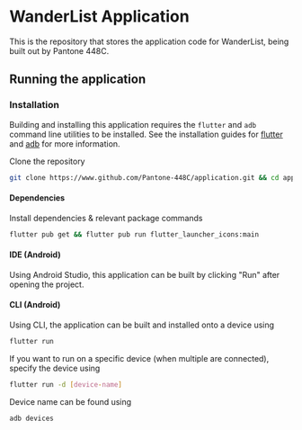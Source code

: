 # WanderList Application
This is the repository that stores the application code for WanderList, being built out by Pantone 448C.

## Running the application

### Installation
Building and installing this application requires the `flutter` and `adb` command line utilities to be installed. See the installation guides for [flutter](https://flutter.dev/docs/get-started/install) and [adb](https://developer.android.com/studio/command-line/adb) for more information.

Clone the repository
```bash
git clone https://www.github.com/Pantone-448C/application.git && cd application
```
#### Dependencies
Install dependencies & relevant package commands
```bash
flutter pub get && flutter pub run flutter_launcher_icons:main
```

#### IDE (Android)
Using Android Studio, this application can be built by clicking "Run" after opening the project.

#### CLI (Android)
Using CLI, the application can be built and installed onto a device using
```bash
flutter run
```

If you want to run on a specific device (when multiple are connected), specify the device using
```bash
flutter run -d [device-name]
```

Device name can be found using
```bash
adb devices
```
